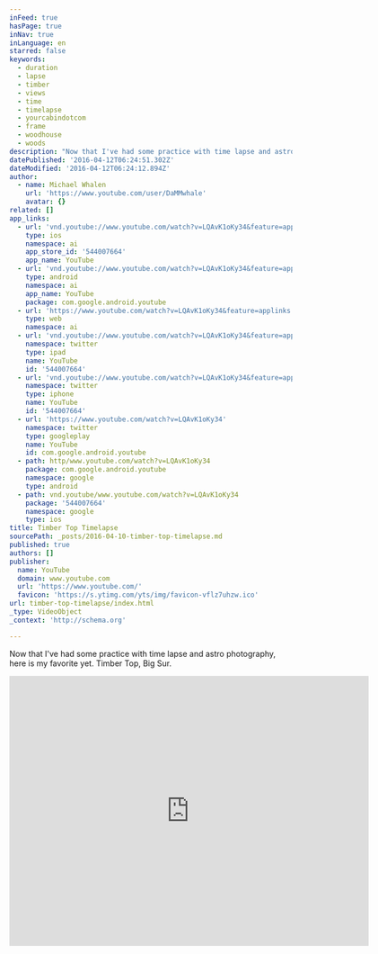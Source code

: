 ```yaml
---
inFeed: true
hasPage: true
inNav: true
inLanguage: en
starred: false
keywords:
  - duration
  - lapse
  - timber
  - views
  - time
  - timelapse
  - yourcabindotcom
  - frame
  - woodhouse
  - woods
description: "Now that I've had some practice with time lapse and astro photography, here is my favorite yet. Timber Top, Big Sur."
datePublished: '2016-04-12T06:24:51.302Z'
dateModified: '2016-04-12T06:24:12.894Z'
author:
  - name: Michael Whalen
    url: 'https://www.youtube.com/user/DaMMwhale'
    avatar: {}
related: []
app_links:
  - url: 'vnd.youtube://www.youtube.com/watch?v=LQAvK1oKy34&feature=applinks'
    type: ios
    namespace: ai
    app_store_id: '544007664'
    app_name: YouTube
  - url: 'vnd.youtube://www.youtube.com/watch?v=LQAvK1oKy34&feature=applinks'
    type: android
    namespace: ai
    app_name: YouTube
    package: com.google.android.youtube
  - url: 'https://www.youtube.com/watch?v=LQAvK1oKy34&feature=applinks'
    type: web
    namespace: ai
  - url: 'vnd.youtube://www.youtube.com/watch?v=LQAvK1oKy34&feature=applinks'
    namespace: twitter
    type: ipad
    name: YouTube
    id: '544007664'
  - url: 'vnd.youtube://www.youtube.com/watch?v=LQAvK1oKy34&feature=applinks'
    namespace: twitter
    type: iphone
    name: YouTube
    id: '544007664'
  - url: 'https://www.youtube.com/watch?v=LQAvK1oKy34'
    namespace: twitter
    type: googleplay
    name: YouTube
    id: com.google.android.youtube
  - path: http/www.youtube.com/watch?v=LQAvK1oKy34
    package: com.google.android.youtube
    namespace: google
    type: android
  - path: vnd.youtube/www.youtube.com/watch?v=LQAvK1oKy34
    package: '544007664'
    namespace: google
    type: ios
title: Timber Top Timelapse
sourcePath: _posts/2016-04-10-timber-top-timelapse.md
published: true
authors: []
publisher:
  name: YouTube
  domain: www.youtube.com
  url: 'https://www.youtube.com/'
  favicon: 'https://s.ytimg.com/yts/img/favicon-vflz7uhzw.ico'
url: timber-top-timelapse/index.html
_type: VideoObject
_context: 'http://schema.org'

---
```

Now that I've had some practice with time lapse and astro photography, here is my favorite yet. Timber Top, Big Sur.

<iframe src="https://cdn.embedly.com/widgets/media.html?src=https%3A%2F%2Fwww.youtube.com%2Fembed%2FLQAvK1oKy34%3Ffeature%3Doembed&amp;url=https%3A%2F%2Fwww.youtube.com%2Fwatch%3Fv%3DLQAvK1oKy34&amp;image=https%3A%2F%2Fi.ytimg.com%2Fvi%2FLQAvK1oKy34%2Fhqdefault.jpg&amp;key=b7d04c9b404c499eba89ee7072e1c4f7&amp;type=text%2Fhtml&amp;schema=youtube" width="640" height="480" scrolling="no" frameborder="0" allowfullscreen="allowfullscreen" style=""></iframe>
